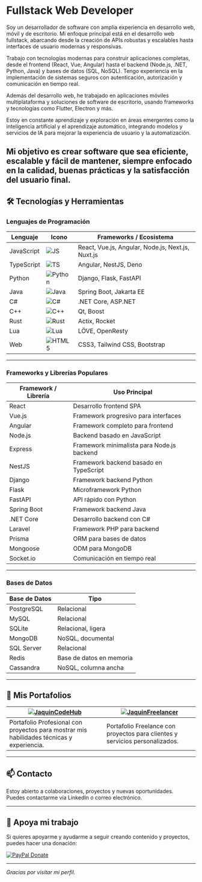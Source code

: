 # Fullstack Web Developer

Soy un desarrollador de software con amplia experiencia en desarrollo web, móvil y de escritorio. Mi enfoque principal está en el desarrollo web fullstack, abarcando desde la creación de APIs robustas y escalables hasta interfaces de usuario modernas y responsivas.

Trabajo con tecnologías modernas para construir aplicaciones completas, desde el frontend (React, Vue, Angular) hasta el backend (Node.js, .NET, Python, Java) y bases de datos (SQL, NoSQL). Tengo experiencia en la implementación de sistemas seguros con autenticación, autorización y comunicación en tiempo real.

Además del desarrollo web, he trabajado en aplicaciones móviles multiplataforma y soluciones de software de escritorio, usando frameworks y tecnologías como Flutter, Electron y más.

Estoy en constante aprendizaje y exploración en áreas emergentes como la inteligencia artificial y el aprendizaje automático, integrando modelos y servicios de IA para mejorar la experiencia de usuario y la automatización.

Mi objetivo es crear software que sea eficiente, escalable y fácil de mantener, siempre enfocado en la calidad, buenas prácticas y la satisfacción del usuario final.
---

## 🛠️ Tecnologías y Herramientas

### Lenguajes de Programación

| Lenguaje     | Icono                                              | Frameworks / Ecosistema                         |
|--------------|---------------------------------------------------|-----------------------------------------------|
| JavaScript   | ![JS](https://img.shields.io/badge/JavaScript-F7DF1E?logo=javascript&logoColor=black) | React, Vue.js, Angular, Node.js, Next.js, Nuxt.js  |
| TypeScript   | ![TS](https://img.shields.io/badge/TypeScript-3178C6?logo=typescript&logoColor=white)  | Angular, NestJS, Deno                         |
| Python       | ![Python](https://img.shields.io/badge/Python-3776AB?logo=python&logoColor=white)     | Django, Flask, FastAPI                         |
| Java         | ![Java](https://img.shields.io/badge/Java-007396?logo=java&logoColor=white)           | Spring Boot, Jakarta EE                        |
| C#           | ![C#](https://img.shields.io/badge/C_Sharp-239120?logo=c-sharp&logoColor=white)       | .NET Core, ASP.NET                            |
| C++          | ![C++](https://img.shields.io/badge/C++-00599C?logo=c%2B%2B&logoColor=white)          | Qt, Boost                                     |
| Rust         | ![Rust](https://img.shields.io/badge/Rust-000000?logo=rust&logoColor=white)           | Actix, Rocket                                 |
| Lua          | ![Lua](https://img.shields.io/badge/Lua-2C2D72?logo=lua&logoColor=white)              | LÖVE, OpenResty                               |
| Web          | ![HTML5](https://img.shields.io/badge/HTML5-E34F26?logo=html5&logoColor=white)        | CSS3, Tailwind CSS, Bootstrap                 |

---

### Frameworks y Librerías Populares

| Framework / Librería          | Uso Principal                                |
|------------------------------|---------------------------------------------|
| React                        | Desarrollo frontend SPA                      |
| Vue.js                       | Framework progresivo para interfaces        |
| Angular                      | Framework completo para frontend             |
| Node.js                      | Backend basado en JavaScript                 |
| Express                      | Framework minimalista para Node.js backend  |
| NestJS                       | Framework backend basado en TypeScript       |
| Django                      | Framework backend Python                      |
| Flask                       | Microframework Python                         |
| FastAPI                     | API rápido con Python                         |
| Spring Boot                 | Framework backend Java                        |
| .NET Core                   | Desarrollo backend con C#                     |
| Laravel                     | Framework PHP para backend                    |
| Prisma                      | ORM para bases de datos                       |
| Mongoose                    | ODM para MongoDB                              |
| Socket.io                   | Comunicación en tiempo real                    |

---

### Bases de Datos

| Base de Datos                | Tipo                        |
|-----------------------------|-----------------------------|
| PostgreSQL                  | Relacional                  |
| MySQL                       | Relacional                  |
| SQLite                      | Relacional, ligera          |
| MongoDB                     | NoSQL, documental          |
| SQL Server                  | Relacional                  |
| Redis                       | Base de datos en memoria    |
| Cassandra                   | NoSQL, columna ancha        |

---

## 📂 Mis Portafolios

| [![JaquinCodeHub](https://img.shields.io/badge/-JaquinCodeHub-0366d6?logo=github&logoColor=white)](https://github.com/JaquinCodeHub) | [![JaquinFreelancer](https://img.shields.io/badge/-JaquinFreelancer-28a745?logo=github&logoColor=white)](https://github.com/JaquinFreelancer) |
|-------------------------------------------------------|-----------------------------------------------------------|
| Portafolio Profesional con proyectos para mostrar mis habilidades técnicas y experiencia. | Portafolio Freelance con proyectos para clientes y servicios personalizados. |

---

## 📫 Contacto

Estoy abierto a colaboraciones, proyectos y nuevas oportunidades.  
Puedes contactarme vía LinkedIn o correo electrónico.

---

## 💖 Apoya mi trabajo

Si quieres apoyarme y ayudarme a seguir creando contenido y proyectos, puedes hacer una donación:

[![PayPal Donate](https://img.shields.io/badge/Donate-PayPal-00457C?logo=paypal&logoColor=white)](https://www.paypal.com/donate/link_a_tu_cuenta)

---

_Gracias por visitar mi perfil._
